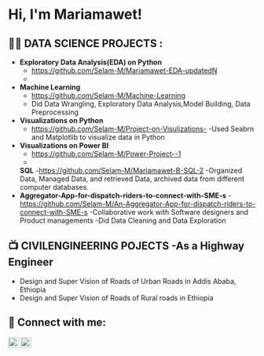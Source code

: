 <h1>Hi, I'm Mariamawet! 

<h2>👨‍💻 DATA SCIENCE PROJECTS :</h2>

- <b> Exploratory Data Analysis(EDA) on Python</b>
  - https://github.com/Selam-M/Mariamawet-EDA-updatedN
  -
- <b> Machine Learning</b>
  - https://github.com/Selam-M/Machine-Learning
  - Did Data Wrangling, Exploratory Data Analysis,Model Building, Data Preprocessing
- <b> Visualizations on Python</b>
  - https://github.com/Selam-M/Project-on-Visulizations-
  -Used Seabrn and Matplotlib to visualize data in Python
- <b>Visualizations on Power BI</b>
  - https://github.com/Selam-M/Power-Project--1
  -
  <b>SQL</b>
  -https://github.com/Selam-M/Mariamawet-B-SQL-2
  -Organized Data, Managed Data, and retrieved Data, archived data from different computer databases.
- <b>Aggregator-App-for-dispatch-riders-to-connect-with-SME-s</b>
  -https://github.com/Selam-M/An-Aggregator-App-for-dispatch-riders-to-connect-with-SME-s
  -Collaborative work with Software designers and Product managements 
  -Did Data Cleaning and Data Exploration
  

<h2>📺 CIVILENGINEERING POJECTS -As a Highway Engineer</h2>

- Design and Super Vision of Roads of Urban Roads in Addis Ababa, Ethiopia 
- Design and Super Vision of Roads of Rural roads in Ethiopia 

<h2> 🤳 Connect with me:</h2>

[<img align="left" alt="JoshMadakor | LinkedIn" width="22px" src="https://cdn.jsdelivr.net/npm/simple-icons@v3/icons/linkedin.svg" />][linkedin]
[<img align="left" alt="JoshMadakor | Instagram" width="22px" src="https://cdn.jsdelivr.net/npm/simple-icons@v3/icons/instagram.svg" />][instagram]


[instagram]: https://www.instagram.com/mariamawitbirhanu/?igshid=YmMyMTA2M2Y%3D
[linkedin]: https://www.linkedin.com/in/mariamawit-b-460453120/

